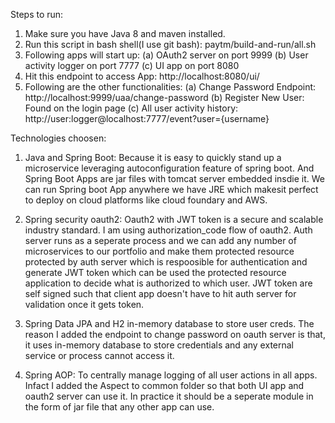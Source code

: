 Steps to run:
1. Make sure you have Java 8 and maven installed.
2. Run this script in bash shell(I use git bash): paytm/build-and-run/all.sh
3. Following apps will start up:
	(a) OAuth2 server on port 9999
	(b) User activity logger on port 7777
	(c) UI app on port 8080
4. Hit this endpoint to access App: http://localhost:8080/ui/
5. Following are the other functionalities:
	(a) Change Password Endpoint: http://localhost:9999/uaa/change-password
	(b) Register New User: Found on the login page
	(c) All user activity history: http://user:logger@localhost:7777/event?user={username}

Technologies choosen:
1. Java and Spring Boot: Because it is easy to quickly stand up a microservice leveraging autoconfiguration feature of spring boot. And Spring Boot Apps are jar files with tomcat server embedded insdie it. We can run Spring boot App anywhere we have JRE which makesit perfect to deploy on cloud platforms like cloud foundary and AWS.

2. Spring security oauth2: Oauth2 with JWT token is a secure and scalable industry standard. I am using authorization_code flow of oauth2. Auth server runs as a seperate process and we can add any number of microservices to our portfolio and make them protected resource protected by auth server which is respoosible for authentication and generate JWT token which can be used the protected resource application to decide what is authorized to which user. JWT token are self signed such that client app doesn't have to hit auth server for validation once it gets token.

3. Spring Data JPA and H2 in-memory database to store user creds. The reason I added the endpoint to change password on oauth server is that, it uses in-memory database to store credentials and any external service or process cannot access it.

4. Spring AOP: To centrally manage logging of all user actions in all apps. Infact I added the Aspect to common folder so that both UI app and oauth2 server can use it. In practice it should be a seperate module in the form of jar file that any other app can use.